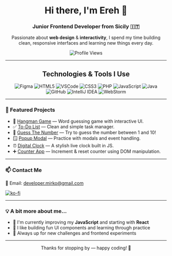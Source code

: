 <h1 align="center">Hi there, I'm Ereh 👋</h1>
<h3 align="center">Junior Frontend Developer from Sicily 🇮🇹</h3>

<p align="center">
  Passionate about <strong>web design</strong> & <strong>interactivity</strong>, I spend my time building clean, responsive interfaces and learning new things every day.
</p>

<p align="center">
  <img src="https://komarev.com/ghpvc/?username=ErehTheDev&style=flat-square&color=blue" alt="Profile Views"/>
</p>

---

<h2 align="center">Technologies & Tools I Use</h2>

<p align="center">
  <img src="https://img.shields.io/badge/Figma-F24E1E?style=for-the-badge&logo=figma&logoColor=fff" alt="Figma"/>
  <img src="https://img.shields.io/badge/HTML5-E34F26?style=for-the-badge&logo=html5&logoColor=fff" alt="HTML5"/>
  <img src="https://img.shields.io/badge/VSCode-007ACC?style=for-the-badge&logo=visual-studio-code&logoColor=fff" alt="VSCode"/>
  <img src="https://img.shields.io/badge/CSS3-1572B6?style=for-the-badge&logo=css3&logoColor=fff" alt="CSS3"/>
  <img src="https://img.shields.io/badge/PHP-777BB4?style=for-the-badge&logo=php&logoColor=fff" alt="PHP"/>
  <img src="https://img.shields.io/badge/JavaScript-F7DF1E?style=for-the-badge&logo=javascript&logoColor=000" alt="JavaScript"/>
  <img src="https://img.shields.io/badge/Java-007396?style=for-the-badge&logo=java&logoColor=white" alt="Java"/>
  <img src="https://img.shields.io/badge/GitHub-181717?style=for-the-badge&logo=github&logoColor=fff" alt="GitHub"/>
  <img src="https://img.shields.io/badge/IntelliJ%20IDEA-000000?style=for-the-badge&logo=intellij-idea&logoColor=white" alt="IntelliJ IDEA"/>
  <img src="https://img.shields.io/badge/WebStorm-000?style=for-the-badge&logo=WebStorm&logoColor=white" alt="WebStorm"/>
</p>

---

### 📂 Featured Projects

- 🎯 [Hangman Game](https://github.com/ErehTheDev/Hangman-Game-Project) — Word guessing game with interactive UI.
- ✅ [To-Do List](https://github.com/ErehTheDev/To-Do-List) — Clean and simple task manager.
- 🔢 [Guess The Number](https://github.com/ErehTheDev/Guess-the-Number-Game) — Try to guess the number between 1 and 10!
- 🪟 [Popup Modal](https://github.com/ErehTheDev/Popup-Modal) — Practice with modals and event handling.
- ⏰ [Digital Clock](https://github.com/ErehTheDev/Digital-Clock) — A stylish live clock built in JS.
- ➕ [Counter App](https://github.com/ErehTheDev/Simple-Counter) — Increment & reset counter using DOM manipulation.

---

### 📫 Contact Me

<p>
  📧 Email: <a href="mailto:developer.mirko@gmail.com">developer.mirko@gmail.com</a>
</p>

[![ko-fi](https://ko-fi.com/img/githubbutton_sm.svg)](https://ko-fi.com/Q5Q11EMU7D)

---

### 💡 A bit more about me...

- 🌱 I'm currently improving my **JavaScript** and starting with **React**
- 🔨 I like building fun UI components and learning through practice
- 🎯 Always up for new challenges and frontend experiments

---

<p align="center">Thanks for stopping by — happy coding! 🚀</p>
